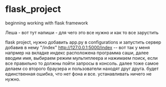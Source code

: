 # flask_project
beginning working with flask framework

Леша - вот тут напиши - для чего это все нужно и как то все зарустить 

flask project, нужно добавить app.py в configurations и запустить сервер добавив в нему "/index"
http://127.0.0.1:5000/index -- вот так у меня напрмер 
на вкладке индекс расположена программа саши, далее вводим имя, выбираем режим мультиплеера и нажимаем поиск,
если все правильно то должны пойти запросы в консоль. далее тоже самое делаем со второго браузера
и пользователи находят друг друга. будет единственная ошибка, что нет фона и все. устанавливать ничего
не нужно.
